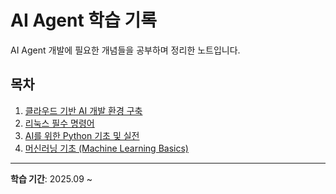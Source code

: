 # AI Agent 학습 기록

AI Agent 개발에 필요한 개념들을 공부하며 정리한 노트입니다.

## 목차

1. [클라우드 기반 AI 개발 환경 구축](./01-cloud-ai-environment.md)
2. [리눅스 필수 명령어](./02-linux-essential-commands.md)
3. [AI를 위한 Python 기초 및 실전](./03-python-for-ai.md)
4. [머신러닝 기초 (Machine Learning Basics)](./04-machine-learning-basics.md)

---

**학습 기간**: 2025.09 ~